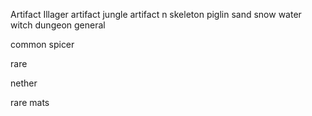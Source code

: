 Artifact Illager
artifact jungle
artifact n skeleton
piglin
sand
snow
water
witch
dungeon general


common spicer

rare

nether

rare mats